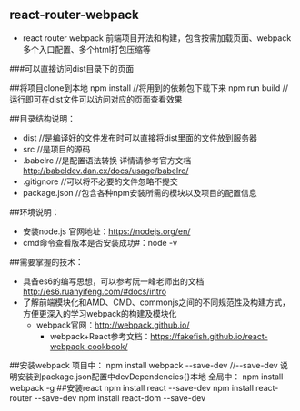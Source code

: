 ## react-router-webpack
* react router webpack 前端项目开法和构建，包含按需加载页面、webpack多个入口配置、多个html打包压缩等

###可以直接访问dist目录下的页面

##将项目clone到本地
      npm install         //将用到的依赖包下载下来
      npm run build       //运行即可在dist文件可以访问对应的页面查看效果

##目录结构说明：
* dist            //是编译好的文件发布时可以直接将dist里面的文件放到服务器
* src             //是项目的源码
* .babelrc        //是配置语法转换 详情请参考官方文档 http://babeldev.dan.cx/docs/usage/babelrc/
* .gitignore             //可以将不必要的文件忽略不提交
* package.json           //包含各种npm安装所需的模块以及项目的配置信息

##环境说明：
* 安装node.js  官网地址：https://nodejs.org/en/
* cmd命令查看版本是否安装成功#：node -v

##需要掌握的技术：
* 具备es6的编写思想，可以参考阮一峰老师出的文档 http://es6.ruanyifeng.com/#docs/intro
* 了解前端模块化和AMD、CMD、commonjs之间的不同规范性及构建方式，方便更深入的学习webpack的构建及模块化
   * webpack官网：http://webpack.github.io/
     * webpack+React参考文档：https://fakefish.github.io/react-webpack-cookbook/

##安装webpack
项目中：             npm install webpack --save-dev       //--save-dev 说明安装到package.json配置中devDependencies{}本地
全局中：              npm install webpack -g
##安装react
                  npm install react --save-dev
                  npm install react-router --save-dev
                  npm install react-dom --save-dev
